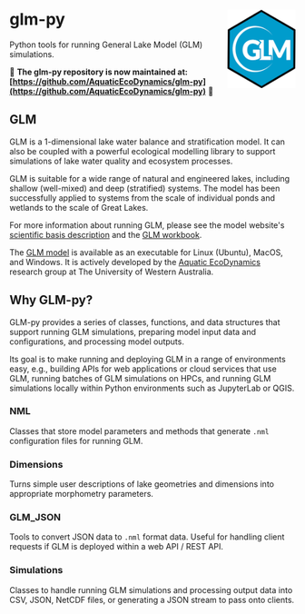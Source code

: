# glm-py <img src="https://raw.githubusercontent.com/AquaticEcoDynamics/GLM/master/glm.png" align="right" height="138" />

Python tools for running General Lake Model (GLM) simulations.

🚨 **The glm-py repository is now maintained at: [https://github.com/AquaticEcoDynamics/glm-py](https://github.com/AquaticEcoDynamics/glm-py)** 🚨

## GLM

GLM is a 1-dimensional lake water balance and stratification model. It can also be coupled with a powerful ecological modelling library to support simulations of lake water quality and ecosystem processes.

GLM is suitable for a wide range of natural and engineered lakes, including shallow (well-mixed) and deep (stratified) systems. The model has been successfully applied to systems from the scale of individual ponds and wetlands to the scale of Great Lakes.

For more information about running GLM, please see the model website's <a href="https://aed.see.uwa.edu.au/research/models/glm/overview.html" target="_blank">scientific basis description</a> and the <a href="https://aquaticecodynamics.github.io/glm-workbook/" target="_blank">GLM workbook</a>. 

The <a href="https://github.com/AquaticEcoDynamics/glm-aed/tree/main/binaries" target="_blank">GLM model</a> is available as an executable for Linux (Ubuntu), MacOS, and Windows. It is actively developed by the 
[Aquatic EcoDynamics](https://github.com/AquaticEcoDynamics) research group at The University of Western Australia.

## Why GLM-py?

GLM-py provides a series of classes, functions, and data structures that support running GLM simulations, preparing model input data and configurations, and processing model outputs. 

Its goal is to make running and deploying GLM in a range of environments easy, e.g., building APIs for web applications or cloud services that use GLM, running batches of GLM simulations on HPCs, and running GLM simulations locally within Python environments such as JupyterLab or QGIS. 

### NML

Classes that store model parameters and methods that generate `.nml` configuration files for running GLM. 

### Dimensions

Turns simple user descriptions of lake geometries and dimensions into appropriate morphometry parameters.

### GLM_JSON

Tools to convert JSON data to `.nml` format data. Useful for handling client requests if GLM is deployed within a web API / REST API.

### Simulations

Classes to handle running GLM simulations and processing output data into CSV, JSON, NetCDF files, or generating a JSON stream to pass onto clients. 
